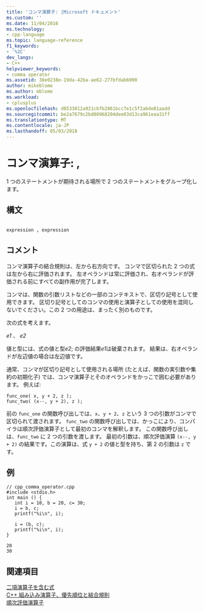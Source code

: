 ```yaml
---
title: 'コンマ演算子: |Microsoft ドキュメント'
ms.custom: ''
ms.date: 11/04/2016
ms.technology:
- cpp-language
ms.topic: language-reference
f1_keywords:
- '%2C'
dev_langs:
- C++
helpviewer_keywords:
- comma operator
ms.assetid: 38e0238e-19da-42ba-ae62-277bfdab6090
author: mikeblome
ms.author: mblome
ms.workload:
- cplusplus
ms.openlocfilehash: d8533012a921cbfb2861bcc7e1c5f2a6de81aadd
ms.sourcegitcommit: be2a7679c2bd80968204dee03d13ca961eaa31ff
ms.translationtype: MT
ms.contentlocale: ja-JP
ms.lasthandoff: 05/03/2018
---
```

# <a name="comma-operator-"></a>コンマ演算子: ,
1 つのステートメントが期待される場所で 2 つのステートメントをグループ化します。  
  
## <a name="syntax"></a>構文  
  
```  
  
expression , expression  
```  
  
## <a name="remarks"></a>コメント  
 コンマ演算子の結合規則は、左から右方向です。 コンマで区切られた 2 つの式は左から右に評価されます。 左オペランドは常に評価され、右オペランドが評価される前にすべての副作用が完了します。  
  
 コンマは、関数の引数リストなどの一部のコンテキストで、区切り記号として使用できます。 区切り記号としてのコンマの使用と演算子としての使用を混同しないでください。この 2 つの用途は、まったく別のものです。  
  
 次の式を考えます。  
  
 *e1* 、 *e2*  
  
 値と型には、式の値と型*e2*; の評価結果*e1*は破棄されます。 結果は、右オペランドが左辺値の場合は左辺値です。  
  
 通常、コンマが区切り記号として使用される場所 (たとえば、関数の実引数や集約の初期化子) では、コンマ演算子とそのオペランドをかっこで囲む必要があります。 例えば:  
  
```  
func_one( x, y + 2, z );  
func_two( (x--, y + 2), z );  
```  
  
 前の `func_one` の関数呼び出しでは、`x`、`y + 2`、`z` という 3 つの引数がコンマで区切られて渡されます。 `func_two` の関数呼び出しでは、かっこにより、コンパイラは順次評価演算子として最初のコンマを解釈します。 この関数呼び出しは、`func_two` に 2 つの引数を渡します。 最初の引数は、順次評価演算 `(x--, y + 2)` の結果です。この演算は、式 `y + 2` の値と型を持ち、第 2 の引数は `z` です。  
  
## <a name="example"></a>例  
  
```  
// cpp_comma_operator.cpp  
#include <stdio.h>  
int main () {  
   int i = 10, b = 20, c= 30;  
   i = b, c;  
   printf("%i\n", i);  
  
   i = (b, c);  
   printf("%i\n", i);  
}  
```  
  
```Output  
20  
30  
```  
  
## <a name="see-also"></a>関連項目  
 [二項演算子を含む式](../cpp/expressions-with-binary-operators.md)   
 [C++ 組み込み演算子、優先順位と結合規則](../cpp/cpp-built-in-operators-precedence-and-associativity.md)   
 [順次評価演算子](../c-language/sequential-evaluation-operator.md)
